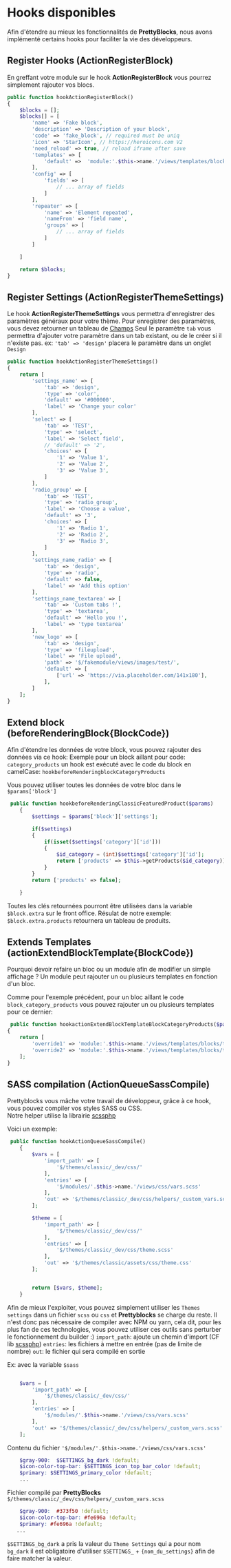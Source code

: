 # Hooks disponibles
Afin d'étendre au mieux les fonctionnalités de **PrettyBlocks**, nous avons implémenté
certains hooks pour faciliter la vie des développeurs.

## Register Hooks (ActionRegisterBlock)

En greffant votre module sur le hook **ActionRegisterBlock** vous pourrez simplement rajouter vos blocs. 

```php
public function hookActionRegisterBlock()
{
    $blocks = [];
    $blocks[] = [
        'name' => 'Fake block',
        'description' => 'Description of your block',
        'code' => 'fake_block', // required must be uniq
        'icon' => 'StarIcon', // https://heroicons.com V2
        'need_reload' => true, // reload iframe after save
        'templates' => [
            'default' =>  'module:'.$this->name.'/views/templates/block/default.tpl'
        ],
        'config' => [
            'fields' => [
                // ... array of fields
            ]
        ],
        'repeater' => [
            'name' => 'Element repeated',
            'nameFrom' => 'field name',
            'groups' => [
                // ... array of fields
            ]
        ]

    ]

    return $blocks;
}
```

## Register Settings (ActionRegisterThemeSettings)

Le hook **ActionRegisterThemeSettings** vous permettra d'enregistrer des paramètres généraux pour votre thème. 
Pour enregistrer des paramètres, vous devez retourner un tableau de [Champs](/get-started/fields-available) 
Seul le paramètre <code>tab</code> vous permettra d'ajouter votre paramètre dans un tab existant, ou de le créer si il n'existe pas. 
ex: ` 'tab' => 'design' ` placera le paramètre dans un onglet `Design`
```php
public function hookActionRegisterThemeSettings()
{
    return [
        'settings_name' => [
            'tab' => 'design',
            'type' => 'color',
            'default' => '#000000',
            'label' => 'Change your color'
        ],
        'select' => [
            'tab' => 'TEST',
            'type' => 'select',
            'label' => 'Select field', 
            // 'default' => '2',
            'choices' => [
                '1' => 'Value 1',
                '2' => 'Value 2',
                '3' => 'Value 3',
            ]
        ],
        'radio_group' => [
            'tab' => 'TEST',
            'type' => 'radio_group',
            'label' => 'Choose a value', 
            'default' => '3',
            'choices' => [
                '1' => 'Radio 1',
                '2' => 'Radio 2',
                '3' => 'Radio 3',
            ]
        ],
        'settings_name_radio' => [
            'tab' => 'design',
            'type' => 'radio',
            'default' => false,
            'label' => 'Add this option'
        ],
        'settings_name_textarea' => [
            'tab' => 'Custom tabs !',
            'type' => 'textarea',
            'default' => 'Hello you !',
            'label' => 'type textarea'
        ],
        'new_logo' => [
            'tab' => 'design',
            'type' => 'fileupload',
            'label' => 'File upload',
            'path' => '$/fakemodule/views/images/test/',
            'default' => [
                ['url' => 'https://via.placeholder.com/141x180'],
            ],
        ]
    ];
}
```


## Extend block (beforeRenderingBlock{BlockCode})

Afin d'étendre les données de votre block, vous pouvez rajouter des données via ce hook: 
Exemple pour un block aillant pour code: `category_products`
un hook est exécuté avec le code du block en camelCase:  `hookbeforeRenderingblockCategoryProducts`

Vous pouvez utiliser toutes les données de votre bloc dans le `$params['block']`
```php 
 public function hookbeforeRenderingClassicFeaturedProduct($params)
    {
        $settings = $params['block']['settings'];

        if($settings)
        {
            if(isset($settings['category']['id']))
            {
                $id_category = (int)$settings['category']['id'];
                return ['products' => $this->getProducts($id_category)];
            }
        }
        return ['products' => false];

    }

```

Toutes les clés retournées pourront être utilisées dans la variable `$block.extra` sur le front office. 
Résulat de notre exemple: `$block.extra.products` retournera un tableau de produits. 


## Extends Templates (actionExtendBlockTemplate{BlockCode})

Pourquoi devoir refaire un bloc ou un module afin de modifier un simple affichage ? 
Un module peut rajouter un ou plusieurs templates en fonction d'un bloc. 

Comme pour l'exemple précédent, pour un bloc aillant le code `block_category_products`
vous pouvez rajouter un ou plusieurs templates pour ce dernier: 

```php
 public function hookactionExtendBlockTemplateBlockCategoryProducts($params)
{
    return [
        'override1' => 'module:'.$this->name.'/views/templates/blocks/template1.tpl',
        'override2' => 'module:'.$this->name.'/views/templates/blocks/template2.tpl',
    ];
}
```

## SASS compilation (ActionQueueSassCompile)

Prettyblocks vous mâche votre travail de développeur, grâce à ce hook, vous pouvez
compiler vos styles SASS ou CSS. <br> 
Notre helper utilise la librairie [scssphp](https://scssphp.github.io/scssphp/)

Voici un exemple: 

```php
 public function hookActionQueueSassCompile()
    {
        $vars = [
            'import_path' => [
                '$/themes/classic/_dev/css/'
            ],
            'entries' => [
                '$/modules/'.$this->name.'/views/css/vars.scss'
            ],
            'out' => '$/themes/classic/_dev/css/helpers/_custom_vars.scss'
        ];

        $theme = [
            'import_path' => [
                '$/themes/classic/_dev/css/'
            ],
            'entries' => [
                '$/themes/classic/_dev/css/theme.scss'
            ],
            'out' => '$/themes/classic/assets/css/theme.css'
        ];


        return [$vars, $theme];
    }
```

Afin de mieux l'exploiter, vous pouvez simplement utiliser les `Themes settings` dans un fichier `scss` ou `css` et **Prettyblocks** se charge du reste. 
Il n'est donc pas nécessaire de compiler avec NPM ou yarn, cela dit, pour les plus fan de ces technologies, 
vous pouvez utiliser ces outils sans perturber le fonctionnement du builder :) 
`import_path`: ajoute un chemin d'import (CF lib [scssphp](https://scssphp.github.io/scssphp/))
`entries`: les fichiers à mettre en entrée (pas de limite de nombre)
`out`: le fichier qui sera compilé en sortie

Ex: avec la variable `$sass`

```php

    $vars = [
        'import_path' => [
            '$/themes/classic/_dev/css/'
        ],
        'entries' => [
            '$/modules/'.$this->name.'/views/css/vars.scss'
        ],
        'out' => '$/themes/classic/_dev/css/helpers/_custom_vars.scss'
    ];

```
Contenu du fichier `'$/modules/'.$this->name.'/views/css/vars.scss'` 

```scss
    $gray-900:  $SETTINGS_bg_dark !default;
    $icon-color-top-bar: $SETTINGS_icon_top_bar_color !default;
    $primary: $SETTINGS_primary_color !default;
    ...

```

Fichier compilé par **PrettyBlocks** `$/themes/classic/_dev/css/helpers/_custom_vars.scss`

```scss
    $gray-900:  #373f50 !default;
    $icon-color-top-bar: #fe696a !default;
    $primary: #fe696a !default;
   ...

```

`$SETTINGS_bg_dark` a pris la valeur du `Theme Settings` qui a pour nom `bg_dark`
il est obligatoire d'utiliser `$SETTINGS_` + `{nom_du_settings}` afin de faire matcher la valeur. 
